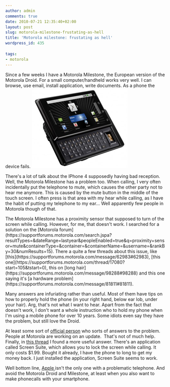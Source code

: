 ```yaml
---
author: admin
comments: true
date: 2010-07-21 12:35:40+02:00
layout: post
slug: motorola-milestone-frustating-as-hell
title: 'Motorola milestone: frustating as hell'
wordpress_id: 435

tags:
- motorola
---
```


Since a few weeks I have a Motorola Milestone, the European version of the Motorola Droid. For a small computer/handheld works very well. I can browse, use email, install application, write documents. As a phone the device fails.
[![](/wp-content/uploads/2010/07/Motorola-Milestone-2-300x250.jpg)](/wp-content/uploads/2010/07/Motorola-Milestone-2.jpg)

There's a lot of talk about the IPhone 4 supposedly having bad reception. Well, the Motorola Milestone has a problem too. When calling, I very often incidentally put the telephone to mute, which causes the other party not to hear me anymore. This is caused by the mute button in the middle of the touch screen. I often press is that area with my hear while calling, as I have the habit of putting my telephone to my ear... Well apparently few people in Motorola though of that.

<!-- more --> The Motorola Milestone has a proximity sensor that supposed to turn of the screen while calling. However, for me, that doesn't work. I searched for a solution on the [Motorola forum](https://supportforums.motorola.com/search.jspa?resultTypes=&dateRange=lastyear&peopleEnabled=true&q=proximity+sensor+mute&containerType=&container=&containerName=&username=&rankBy=30&numResults=15). There a quite a few threads about this issue, like [this](https://supportforums.motorola.com/message/62983#62983), [this one](https://supportforums.motorola.com/thread/17080?start=105&tstart=0), this on [long hair](https://supportforums.motorola.com/message/98288#98288) and this one saying it's [a hardware problem](https://supportforums.motorola.com/message/81811#81811).
Many answers are infuriating rather than useful. Most of them have tips on how to properly hold the phone (in your right hand, below ear lob, under your hair). Arg, that's not what I want to hear. Apart from the fact that doesn't work, I don't want a whole instruction who to hold my phone when I'm using a mobile phone for over 10 years.
Some idiots even say they have the problem, but still love the Droid.

At least some sort of [official person](https://supportforums.motorola.com/people/Matt) who sorts of answers to the problem. People at Motorola are working on an update.  That's not of much help. Finally, in [this thread](https://supportforums.motorola.com/message/131040#131040) I found a more useful answer. There's an application called Screen Suite, which allows you to lock the screen while calling. It only costs $1.99. Bought it already, I have the phone to long to get my money back. I just installed the application, Screen Suite seems to work.

Well bottom line, [Apple ](http://www.apple.com/hotnews/openiphoneletter/)isn't the only one with a problematic telephone. And avoid the Motorola Droid and Milestone, at least when you also want to make phonecalls with your smartphone.
